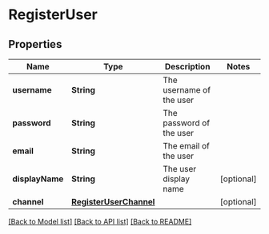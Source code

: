 # RegisterUser

## Properties
Name | Type | Description | Notes
------------ | ------------- | ------------- | -------------
**username** | **String** | The username of the user | 
**password** | **String** | The password of the user | 
**email** | **String** | The email of the user | 
**displayName** | **String** | The user display name | [optional] 
**channel** | [**RegisterUserChannel**](RegisterUserChannel.md) |  | [optional] 

[[Back to Model list]](../README.md#documentation-for-models) [[Back to API list]](../README.md#documentation-for-api-endpoints) [[Back to README]](../README.md)


